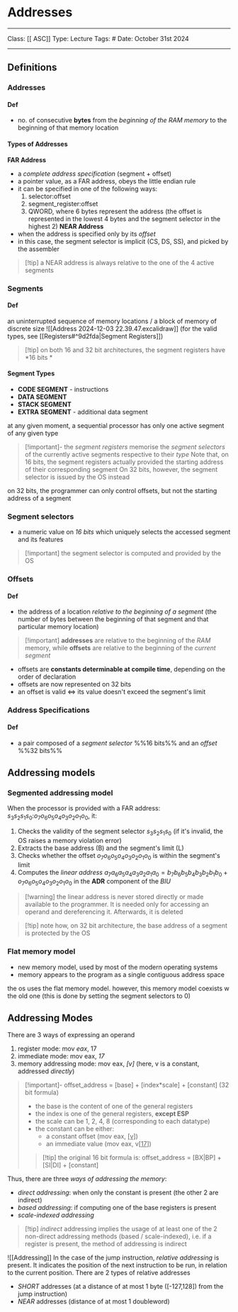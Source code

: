 # Addresses
___
Class: [[ ASC]]
Type: Lecture
Tags: # 
Date: October 31st 2024
___

## Definitions
### Addresses
#### Def
- no. of consecutive **bytes** from the *beginning of the RAM memory* to the beginning of that memory location 
#### Types of Addresses
**FAR Address**
- a *complete address specification* (segment + offset)
- a pointer value, as a FAR address, obeys the little endian rule
- it can be specified in one of the following ways:
	1. selector:offset
	2. segment_register:offset
	3. QWORD, where 6 bytes represent the address (the offset is represented in the lowest 4 bytes and the segment selector in the highest 2)
**NEAR Address**
- when the address is specified only by its *offset* 
- in this case, the segment selector is implicit (CS, DS, SS), and picked by the assembler
>[!tip] a NEAR address is always relative to the one of the 4 active segments
### Segments
#### Def
an uninterrupted sequence of memory locations / a block of memory of discrete size
![[Address 2024-12-03 22.39.47.excalidraw]]
(for the valid types, see [[Registers#^9d2fda|Segment Registers]])
	
>[!tip] on both 16 and 32 bit architectures, the segment registers have *16 bits *
#### Segment Types
- **CODE SEGMENT** - instructions
- **DATA SEGMENT** 
- **STACK SEGMENT**
- **EXTRA SEGMENT** - additional data segment

at any given moment, a sequential processor has only one active segment of any given type 
> [!important]- the *segment registers* memorise the *segment selectors* of the currently active segments respective to their *type* 
> Note that, on 16 bits, the segment registers actually provided the starting address of their corresponding segment
  On 32 bits, however, the segment selector is issued by the OS instead

on 32 bits, the programmer can only control offsets, but not the starting address of a segment

### Segment selectors 
- a numeric value on *16 bits* which uniquely selects the accessed segment and its features
>[!important] the segment selector is computed and provided by the OS

### Offsets
#### Def
- the address of a location *relative to the beginning of a segment* (the number of bytes between the beginning of that segment and that particular memory location)

>[!important] **addresses** are relative to the beginning of the *RAM* memory, while **offsets** are relative to the beginning of the *current segment*
- offsets are **constants determinable at compile time**, depending on the order of declaration
- offsets are now represented on 32 bits
- an offset is valid $\iff$ its value doesn't exceed the segment's limit
### Address Specifications
#### Def
- a pair composed of a *segment selector* %%16 bits%% and an *offset* %%32 bits%%

## Addressing models
### Segmented addressing model
When the processor is provided with a FAR address: $s_3s_2s_1s_0$:$o_7o_6o_5o_4o_3o_2o_1o_0$, it:
1. Checks the validity of the segment selector $s_3s_2s_1s_0$ (if it's invalid, the OS raises a memory violation error)
2. Extracts the base address (B) and the segment's limit (L)
3. Checks whether the offset $o_7o_6o_5o_4o_3o_2o_1o_0$ is within the segment's limit 
4. Computes the *linear address* $a_7a_6a_5a_4a_3a_2a_1a_0 = b_7b_6b_5b_4b_3b_2b_1b_0 + o_7o_6o_5o_4o_3o_2o_1o_0$ in the **ADR** component of the *BIU* 
>[!warning] the linear address is never stored directly or made available to the programmer. It is needed only for accessing an operand and dereferencing it. Afterwards, it is deleted

>[!tip] note how, on 32 bit architecture, the base address of a segment is protected by the OS
### Flat memory model
- new memory model, used by most of the modern operating systems
- memory appears to the program as a single contiguous address space

the os uses the flat memory model. however, this memory model coexists w the old one (this is done by setting the segment selectors to 0)

## Addressing Modes
There are 3 ways of expressing an operand
1. register mode: mov *eax*, 17
2. immediate mode: mov eax, *17*
3. memory addressing mode: mov eax, *\[v]* (here, v is a constant, addressed *directly*)
 >[!important]- offset_address = \[base] + \[index\*scale] + \[constant] (32 bit formula)
>- the base is the content of one of the general registers 
>- the index is one of the general registers, **except ESP**
>- the scale can be 1, 2, 4, 8 (corresponding to each datatype)
>- the constant can be either:
>	- a constant offset (mov eax, <u>[v]</u>)
>	- an immediate value (mov eax, v[<u>17</u>])
>>[!tip] the original 16 bit formula is: offset_address = \[BX|BP] + \[SI|DI] + \[constant] 

Thus, there are three *ways of addressing the memory*:
- *direct addressing*: when only the constant is present (the other 2 are indirect)
- *based addressing*: if computing one of the base registers is present 
- *scale-indexed addressing* 
>[!tip] *indirect* addressing implies the usage of at least one of the 2 non-direct addressing methods (based / scale-indexed), i.e. if a register is present, the method of addressing is indirect

![[Addressing]]
In the case of the jump instruction, *relative addressing* is present. It indicates the position of the next instruction to be run, in relation to the current position. There are 2 types of relative addresses
- *SHORT* addresses (at a distance of at most 1 byte (\[-127,128]) from the jump instruction)
- *NEAR* addresses (distance of at most 1 doubleword)